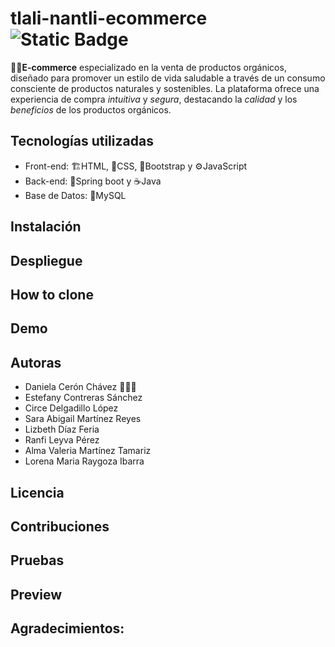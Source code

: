 # tlali-nantli-ecommerce ![Static Badge](https://img.shields.io/badge/status-In_progress-yellow?style=flat-square&labelColor=%2385929e&color=%23f4d03f)
🛒🌿**E-commerce** especializado en la venta de productos orgánicos, diseñado para promover un estilo de vida saludable a través de un consumo consciente de productos naturales y sostenibles. La plataforma ofrece una experiencia de compra *intuitiva* y *segura*, destacando la *calidad* y los *beneficios* de los productos orgánicos.
 ## Tecnologías utilizadas
* Front-end: 🏗️HTML, 🎨CSS, 🚀Bootstrap y ⚙️JavaScript 
* Back-end: 🌱Spring boot y ☕Java
* Base de Datos: 🐬MySQL
 ## Instalación
 ## Despliegue
 ## How to clone
 ## Demo
 ## Autoras
 * Daniela Cerón Chávez 🧜🏽‍♀️
 * Estefany Contreras Sánchez
 * Circe Delgadillo López
 * Sara Abigail Martínez Reyes
 * Lizbeth Díaz Feria
 * Ranfi Leyva Pérez
 * Alma Valeria Martínez Tamariz
 * Lorena Maria Raygoza Ibarra
 ## Licencia
 ## Contribuciones
 ## Pruebas
 ## Preview
 ## Agradecimientos: 

